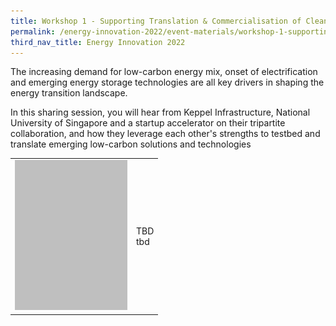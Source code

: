 ```yaml
---
title: Workshop 1 - Supporting Translation & Commercialisation of Clean Energy Technologies
permalink: /energy-innovation-2022/event-materials/workshop-1-supporting-translation-commercialisation-of-clean-energy-technologies/
third_nav_title: Energy Innovation 2022
---
```

The increasing demand for low-carbon energy mix, onset of electrification and emerging energy storage technologies are all key drivers in shaping the energy transition landscape. 

In this sharing session, you will hear from Keppel Infrastructure, National University of Singapore and a startup accelerator on their tripartite collaboration, and how they leverage each other's strengths to testbed and translate emerging low-carbon solutions and technologies

<div style="text-align: center;"></div>

<div class="speakers-tbl-container">
  <table>
    <tr>
	  <td><img src="/images/speakers/placeholder.png" alt="TBD" width="180" height="240" /></td>
	  <td>
	    <p><span class="speaker-name">TBD</span><br>tbd<br></p>
	  </td>
	</tr>
  </table>
</div>
